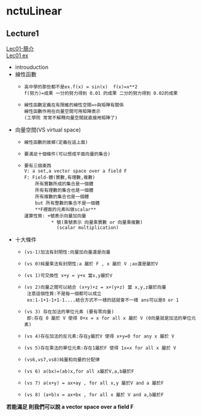 # nctuLinear 
## Lecture1
[Lec01-簡介](https://www.youtube.com/watch?v=AfY1ak89fwU&list=PLX-rcsgr94FwFmgWimK21VJ9BFefZMIEZ)
<br>
[Lec01 ex](https://github.com/r07521706/nctuLinear/tree/master/lecture1-part2)
* introuduction
* 線性函數
    *     高中學的那些都不是ex.f(x) = sin(x)  f(x)=x**2
          f(努力)=成果 一分的努力得到 0.01 的成果 二分的努力得到 0.02的成果
    *     線性函數定義在有限維的線性空間=>與矩陣有關係
          線性函數作用在向量空間可用矩陣表示
          (工學院 常常不解釋向量空間就直接用矩陣了)
* 向量空間(VS virtual space)
    *     線性函數的故鄉(定義在這上面)
    *     要滿足十個條件(可以想成平面向量的集合)
    *     要有三個東西
          V: a set,a vector space over a field F
          F: Field-體(實數,有理數,複數)
              所有實數所成的集合是一個體
              所有有理數的集合也是一個體
              所有複數的集合也是一個體
              but 所有整數的集合不是一個體
              **F裡面的元素叫做scalar**
          運算性質: +號表示向量加向量
                    * 號(乘號表示 向量乘實數 or 向量乘複數)
                      (scalar multiplication)
                      
* 十大條件
    *     (vs-1)加法有封閉性:向量加向量還是向量
    *     (vs 0)純量乘法有封閉性:a 屬於 F , x 屬於 V ;ax還是屬於V
    *     (vs 1)可交換性 x+y = y+x 當x,y屬於V
    *     (vs 2)向量之間可以結合 (x+y)+z = x+(y+z) 當 x,y,z屬於向量
           注意這個性質:不是每一個都可以成立
           ex:1-1+1-1+1-1....結合方式不一樣的話就會不一樣 ans可以是0 or 1
    *     (vs 3) 存在加法的單位元素 (要有零向量)
           即:存在 0 屬於 V 使得 0+x = x for all x 屬於 V (0向量就是加法的單位元素)
    *     (vs 4)存在加法的反元素:存在y屬於V 使得 x+y=0 for any x 屬於 V
    *     (vs 5)存在乘法的單位元素:存在1屬於F 使得 1x=x for all x 屬於 V
    *     (vs6,vs7,vs8)純量和向量的分配律
    *     (vs 6) a(bx)=(ab)x,for all x屬於V,a,b屬於F
    *     (vs 7) a(x+y) = ax+ay , for all x,y 屬於V and a 屬於F
    *     (vs 8) (a+b)x = ax+bx , for all x 屬於 V and a,b屬於F
**若能滿足 則我們可以說 a vector space over a field F**
